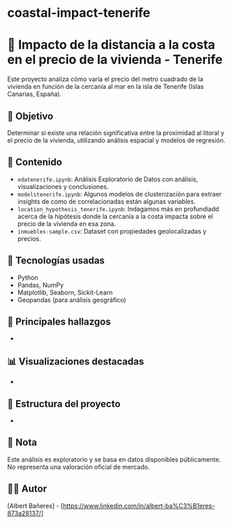 # coastal-impact-tenerife

# 🌊 Impacto de la distancia a la costa en el precio de la vivienda - Tenerife

Este proyecto analiza cómo varía el precio del metro cuadrado de la vivienda en función de la cercanía al mar en la isla de Tenerife (Islas Canarias, España).

## 📌 Objetivo

Determinar si existe una relación significativa entre la proximidad al litoral y el precio de la vivienda, utilizando análisis espacial y modelos de regresión.

## 📁 Contenido

- `edatenerife.ipynb`: Análisis Exploratorio de Datos con análisis, visualizaciones y conclusiones.
- `modelstenerife.ipynb`: Algunos modelos de clusterización para extraer insights de como de correlacionadas están algunas variables.
- `location_hypothesis_tenerife.ipynb`: Indagamos más en profundiadd acerca de la hipótesis donde la cercanía a la costa impacta sobre el precio de la vivienda en esa zona. 
- `inmuebles-sample.csv`: Dataset con propiedades geolocalizadas y precios.
  
## 🧪 Tecnologías usadas

- Python
- Pandas, NumPy
- Matplotlib, Seaborn, Sickit-Learn
- Geopandas (para análisis geográfico)

## 🧠 Principales hallazgos

-

## 📊 Visualizaciones destacadas

- 

## 📂 Estructura del proyecto

-

## 📌 Nota

Este análisis es exploratorio y se basa en datos disponibles públicamente. No representa una valoración oficial de mercado.

## 🧑‍💻 Autor

[Albert Bañeres] - [https://www.linkedin.com/in/albert-ba%C3%B1eres-873a28137/]
